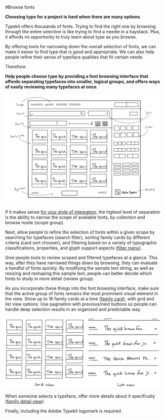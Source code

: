 #Browse fonts

**Choosing type for a project is hard when there are many options**.

Typekit offers thousands of fonts. Trying to find the right one by browsing through the entire selection is like trying to find a needle in a haystack. Plus, it affords no opportunity to truly learn about type as you browse.

By offering tools for narrowing down the overall selection of fonts, we can make it easier to find type that is good and appropriate. We can also help people refine their sense of typeface qualities that fit certain needs.

Therefore:

**Help people choose type by providing a font browsing interface that affords separating typefaces into smaller, logical groups, and offers ways of easily reviewing many typefaces at once**.

![Patterns Sketch Browse Fonts](../img/pattern-sketch-browse-fonts.png)

If it makes sense [for your style of integration](../partnership.md), the highest level of separation is the ability to narrow the scope of available fonts, by collection and browse mode (scope group).

Next, allow people to refine the selection of fonts within a given scope by searching for typefaces (search filter), sorting family cards by different criteria (card sort chooser), and filtering based on a variety of typographic classifications, properties, and glyph support aspects ([filter menu](filter_menu.md)).

Give people tools to review scoped and filtered typefaces at a glance. This way, after they have narrowed things down by browsing, they can evaluate a handful of fonts quickly. By modifying the sample text string, as well as resizing and reshaping this sample text, people can better decide which fonts to study in more detail (review group).

As you incorporate these things into the font browsing interface, make sure that the active group of fonts remains the most prominent visual element in the view. Show up to 16 family cards at a time ([family card](family_card.md)), with grid and list view options. Use pagination with previous/next buttons so people can handle deep selection results in an organized and predictable way.

![Patterns Sketch Browse Fonts Grid List](../img/pattern-sketch-browse-fonts-grid-list.png)

When someone selects a typeface, offer more details about it specifically ([family detail view](family_detail_view.md)).

Finally, including the Adobe Typekit logomark is required.
